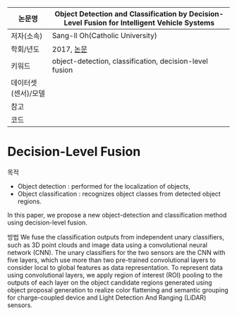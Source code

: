 | 논문명 | Object Detection and Classification by Decision-Level Fusion for Intelligent Vehicle Systems |
| --- | --- |
| 저자\(소속\) | Sang-Il Oh\(Catholic University\) |
| 학회/년도 | 2017, [논문](https://www.ncbi.nlm.nih.gov/pmc/articles/PMC5298778/) |
| 키워드 |  object-detection, classification, decision-level fusion |
| 데이터셋(센서)/모델 |  |
| 참고 |  |
| 코드 |  |

# Decision-Level Fusion

목적 
- Object detection :  performed for the localization of objects,
- Object classification : recognizes object classes from detected object regions.

In this paper, we propose a new object-detection and classification method using decision-level fusion. 

방법 
We fuse the classification outputs from
independent unary classifiers, such as 3D point clouds and image data using a convolutional
neural network (CNN). The unary classifiers for the two sensors are the CNN with five layers,
which use more than two pre-trained convolutional layers to consider local to global features as data
representation. To represent data using convolutional layers, we apply region of interest (ROI) pooling
to the outputs of each layer on the object candidate regions generated using object proposal generation
to realize color flattening and semantic grouping for charge-coupled device and Light Detection And
Ranging (LiDAR) sensors.

## 




<!--stackedit_data:
eyJoaXN0b3J5IjpbMTUxNDg3ODM5MV19
-->